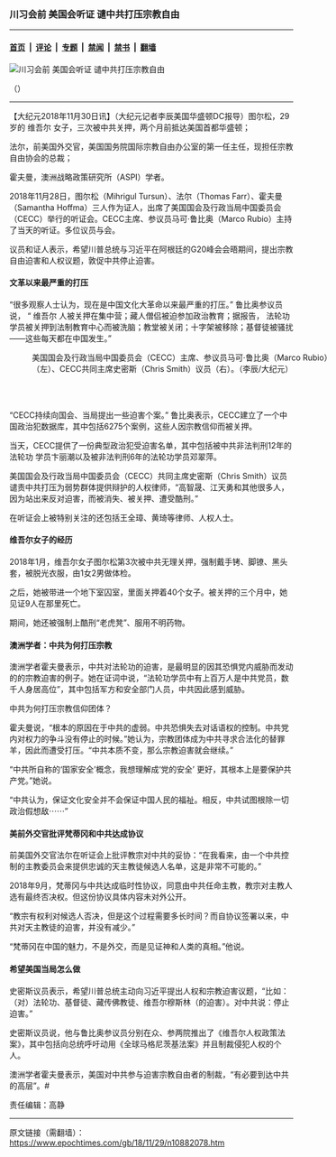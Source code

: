 ### 川习会前 美国会听证 谴中共打压宗教自由

---

#### [首页](../../../..?n10882078) &nbsp;|&nbsp; [评论](../../../../../epoch-comment?n10882078) &nbsp;|&nbsp; [专题](../../../../../epoch-special?n10882078) &nbsp;|&nbsp; [禁闻](../../../../../epoch-news?n10882078) &nbsp;|&nbsp; [禁书](../../../../../books?n10882078) &nbsp;|&nbsp; [翻墙](https://github.com/gfw-breaker/nogfw/blob/master/README.md?n10882078)


<div><img alt="川习会前 美国会听证 谴中共打压宗教自由" class="attachment-djy_600_400 size-djy_600_400 wp-post-image" src="https://i.epochtimes.com/assets/uploads/2018/11/DSCN3508-600x400.jpg"/>
<div class="caption">
 <p>
  （）
 </p>
</div></div><hr/><div class="post_content" id="artbody" itemprop="articleBody">
 <!-- article content begin -->
 <p>
  【大纪元2018年11月30日讯】（大纪元记者李辰美国华盛顿DC报导）图尔松，29岁的
  <ok href="https://www.epochtimes.com/gb/tag/%E7%BB%B4%E5%90%BE%E5%B0%94.html">
   维吾尔
  </ok>
  女子，三次被中共关押，两个月前抵达美国首都华盛顿；
 </p>
 <p>
  法尔，前美国外交官，美国国务院国际宗教自由办公室的第一任主任，现担任宗教自由协会的总裁；
 </p>
 <p>
  霍夫曼，澳洲战略政策研究所（ASPI）学者。
 </p>
 <p>
  2018年11月28日，图尔松（Mihrigul Tursun）、法尔（Thomas Farr）、霍夫曼（Samantha Hoffma）三人作为证人，出席了美国国会及行政当局中国委员会（CECC）举行的听证会。CECC主席、参议员马可‧鲁比奥（Marco Rubio）主持了当天的听证。多位议员与会。
 </p>
 <p>
  议员和证人表示，希望川普总统与习近平在阿根廷的G20峰会会晤期间，提出宗教自由迫害和人权议题，敦促中共停止迫害。
 </p>
 <h4>
  文革以来最严重的打压
 </h4>
 <p>
  “很多观察人士认为，现在是中国文化大革命以来最严重的打压。” 鲁比奥参议员说， “
  <ok href="https://www.epochtimes.com/gb/tag/%E7%BB%B4%E5%90%BE%E5%B0%94.html">
   维吾尔
  </ok>
  人被关押在集中营；藏人僧侣被迫参加政治教育；据报告，
  <ok href="https://www.epochtimes.com/gb/tag/%E6%B3%95%E8%BD%AE%E5%8A%9F.html">
   法轮功
  </ok>
  学员被关押到法制教育中心而被洗脑；教堂被关闭；十字架被移除；基督徒被骚扰——这些每天都在中国发生。”
 </p>
 <figure aria-describedby="caption-attachment-10882105" class="wp-caption aligncenter" id="attachment_10882105" style="width: 533px">
  <ok href="https://i.epochtimes.com/assets/uploads/2018/11/DSCN3506.jpg" target="_blank">
   <img alt="" class="size-medium_vertical wp-image-10882105" src="https://i.epochtimes.com/assets/uploads/2018/11/DSCN3506-533x400.jpg"/>
  </ok>
  <br/><figcaption class="wp-caption-text" id="caption-attachment-10882105">
   美国国会及行政当局中国委员会（CECC）主席、参议员马可‧鲁比奥（Marco Rubio）（左）、CECC共同主席史密斯（Chris Smith）议员（右）。（李辰/大纪元）
  </figcaption><br/>
 </figure><br/>
 <p>
  “CECC持续向国会、当局提出一些迫害个案。” 鲁比奥表示，CECC建立了一个中国政治犯数据库，其中包括6275个案例，这些人因宗教信仰而被关押。
 </p>
 <p>
  当天，CECC提供了一份典型政治犯受迫害名单，其中包括被中共非法判刑12年的
  <ok href="https://www.epochtimes.com/gb/tag/%E6%B3%95%E8%BD%AE%E5%8A%9F.html">
   法轮功
  </ok>
  学员卞丽潮以及被非法判刑6年的法轮功学员邓翠萍。
 </p>
 <p>
  美国国会及行政当局中国委员会（CECC）共同主席史密斯（Chris Smith）议员谴责中共打压为弱势群体提供辩护的人权律师，“高智晟、江天勇和其他很多人，因为站出来反对迫害，而被消失、被关押、遭受酷刑。”
 </p>
 <p>
  在听证会上被特别关注的还包括王全璋、黄琦等律师、人权人士。
 </p>
 <h4>
  维吾尔女子的经历
 </h4>
 <p>
  2018年1月，维吾尔女子图尔松第3次被中共无理关押，强制戴手铐、脚镣、黑头套，被脱光衣服，由1女2男做体检。
 </p>
 <p>
  之后，她被带进一个地下室囚室，里面关押着40个女子。被关押的三个月中，她见证9人在那里死亡。
 </p>
 <p>
  期间，她还被强制上酷刑“老虎凳”、服用不明药物。
 </p>
 <h4>
  澳洲学者：中共为何打压宗教
 </h4>
 <p>
  澳洲学者霍夫曼表示，中共对法轮功的迫害，是最明显的因其恐惧党内威胁而发动的的宗教迫害的例子。她在证词中说，“法轮功学员中有上百万人是中共党员，数千人身居高位”，其中包括军方和安全部门人员，中共因此感到威胁。
 </p>
 <p>
  中共为何打压宗教信仰团体？
 </p>
 <p>
  霍夫曼说，“根本的原因在于中共的虚弱。中共恐惧失去对话语权的控制。中共党内对权力的争斗没有停止的时候。”她认为，宗教团体成为中共寻求合法化的替罪羊，因此而遭受打压。“中共本质不变，那么宗教迫害就会继续。”
 </p>
 <p>
  “中共所自称的‘国家安全’概念，我想理解成‘党的安全’ 更好，其根本上是要保护共产党。”她说。
 </p>
 <p>
  “中共认为，保证文化安全并不会保证中国人民的福祉。相反，中共试图根除一切政治假想敌⋯⋯”
 </p>
 <h4>
  美前外交官批评梵蒂冈和中共达成协议
 </h4>
 <p>
  前美国外交官法尔在听证会上批评教宗对中共的妥协：“在我看来，由一个中共控制的主教委员会来提供忠诚的天主教徒候选人名单，这是非常不可能的。”
 </p>
 <p>
  2018年9月，梵蒂冈与中共达成临时性协议，同意由中共任命主教，教宗对主教人选有最终否决权。但这份协议具体内容未对外公开。
 </p>
 <p>
  “教宗有权利对候选人否决，但是这个过程需要多长时间？而自协议签署以来，中共对天主教徒的迫害，并没有减少。”
 </p>
 <p>
  “梵蒂冈在中国的魅力，不是外交，而是见证神和人类的真相。”他说。
 </p>
 <h4>
  希望美国当局怎么做
 </h4>
 <p>
  史密斯议员表示，希望川普总统主动向习近平提出人权和宗教迫害议题，“比如：（对）法轮功、基督徒、藏传佛教徒、维吾尔穆斯林（的迫害）。对中共说：停止迫害。”
 </p>
 <p>
  史密斯议员说，他与鲁比奥参议员分别在众、参两院推出了《维吾尔人权政策法案》，其中包括向总统呼吁动用《全球马格尼茨基法案》并且制裁侵犯人权的个人。
 </p>
 <p>
  澳洲学者霍夫曼表示，美国对中共参与迫害宗教自由者的制裁，“有必要到达中共的高层”。#
 </p>
 <p>
  责任编辑：高静
 </p>
 <!-- article content end -->
 <div id="below_article_ad">
 </div>
</div>


---

原文链接（需翻墙）：https://www.epochtimes.com/gb/18/11/29/n10882078.htm